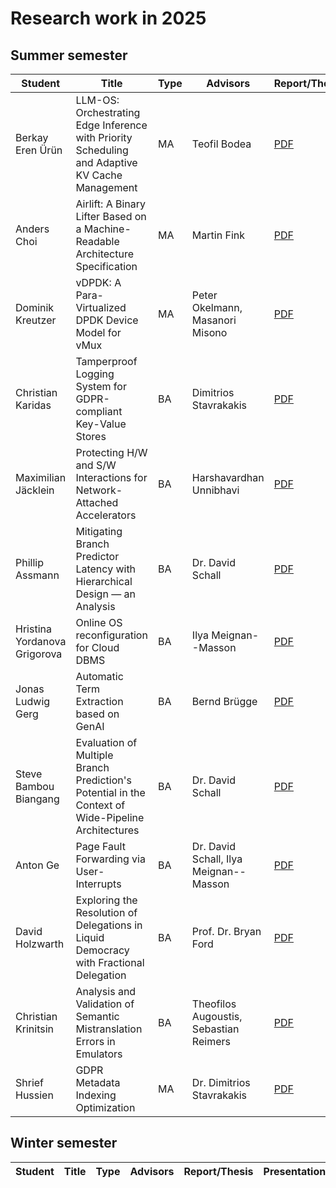 # Research work in 2025

## Summer semester

| Student                      | Title                                                                                          | Type | Advisors                                 | Report/Thesis                                                                                                                    | Presentation                                                                                                                      | Artifact
| ---------------------------- | ---------------------------------------------------------------------------------------------- | -- | ------------------------------- | -------------------------------------------------------------------------------------------------------------------------------- | --------------------------------------------------------------------------------------------------------------------------------- | --------------------------------------------------------------------------------------------------------------------------------- |
| Berkay Eren Ürün             | LLM-OS: Orchestrating Edge Inference with Priority Scheduling and Adaptive KV Cache Management | MA | Teofil Bodea                    | [PDF](summer/docs/msc_berkay_eren_ueruen_LLM_OS_orchestrating_edge_inference_with_priority_scheduling_and_adaptive_KV_Cache_management.pdf) | [PDF](summer/talks/msc_berkay_eren_ueruen_LLM_OS_orchestrating_edge_inference_with_priority_scheduling_and_adaptive_KV_Cache_management.pdf) | |
| Anders Choi                  | Airlift: A Binary Lifter Based on a Machine-Readable Architecture Specification                | MA | Martin Fink                     | [PDF](summer/docs/msc_choi.pdf)           | [PDF](summer/talks/msc_choi.pdf)           | |
| Dominik Kreutzer             | vDPDK: A Para-Virtualized DPDK Device Model for vMux                                           | MA | Peter Okelmann, Masanori Misono | [PDF](summer/docs/msc_kreutzer_vdpdk.pdf) | [PDF](summer/talks/msc_kreutzer_vdpdk.pdf) | |
| Christian Karidas            | Tamperproof Logging System for GDPR-compliant Key-Value Stores                                 | BA | Dimitrios Stavrakakis           | [PDF](summer/docs/bsc_karidas.pdf)        | [PDF](summer/talks/bsc_karidas.pdf)        | [Link](https://github.com/TUM-DSE/research-work-archive-artifacts/tree/main/archive/2025/summer/bsc_karidas) |
| Maximilian Jäcklein          | Protecting H/W and S/W Interactions for Network-Attached Accelerators                          | BA | Harshavardhan Unnibhavi         | [PDF](summer/docs/bsc_jaecklein.pdf)      | [PDF](summer/talks/bsc_jaecklein.pdf)      | |
| Phillip Assmann              | Mitigating Branch Predictor Latency with Hierarchical Design — an Analysis                     | BA | Dr. David Schall                | [PDF](summer/docs/bsc_assmann.pdf)        | [PDF](summer/talks/bsc_assmann.pdf)        | |
| Hristina Yordanova Grigorova | Online OS reconfiguration for Cloud DBMS                                                       | BA | Ilya Meignan--Masson            | [PDF](summer/docs/bsc_grigorova.pdf)      | [PDF](summer/talks/bsc_grigorova.pdf)      | [Link](https://github.com/TUM-DSE/research-work-archive-artifacts/tree/main/archive/2025/summer/bsc_grigorova) |
| Jonas Ludwig Gerg            | Automatic Term Extraction based on GenAI                                                       | BA | Bernd Brügge                    | [PDF](summer/docs/bsc_gerg.pdf)           | [PDF](summer/talks/bsc_gerg.pdf)    
| Steve Bambou Biangang        | Evaluation of Multiple Branch Prediction's Potential in the Context of Wide-Pipeline Architectures | BA | Dr. David Schall            | [PDF](summer/docs/bsc_bambou.pdf) | [PDF](summer/talks/bsc_bambou.pdf) | [Link](https://github.com/TUM-DSE/research-work-archive-artifacts/blob/main/archive/2025/summer/bsc_bambou) |
| Anton Ge                     | Page Fault Forwarding via User-Interrupts                                                      | BA   | Dr. David Schall, Ilya Meignan--Masson   | [PDF](summer/docs/bsc_ge.pdf)  | [PDF](summer/talks/bsc_ge.pdf)             | [Link](https://github.com/TUM-DSE/research-work-archive-artifacts/tree/main/archive/2025/summer/bsc_ge) |
| David Holzwarth              | Exploring the Resolution of Delegations in Liquid Democracy with Fractional Delegation         | BA | Prof. Dr. Bryan Ford            | [PDF](summer/docs/bsc_holzwarth.pdf)      | [PDF](summer/talks/bsc_holzwarth.pdf) | [Link](https://github.com/TUM-DSE/research-work-archive-artifacts/tree/main/archive/2025/summer/bsc_holzwarth) |
| Christian Krinitsin          | Analysis and Validation of Semantic Mistranslation Errors in Emulators                         | BA   | Theofilos Augoustis, Sebastian Reimers   | [PDF](summer/docs/bsc_krinitsin.pdf)  | [PDF](summer/talks/bsc_krinitsin.pdf)             | [Link](https://github.com/TUM-DSE/research-work-archive-artifacts/tree/main/archive/2025/summer/bsc_krinitsin) |
| Shrief Hussien          | GDPR Metadata Indexing Optimization                         | MA   | Dr. Dimitrios Stavrakakis   | [PDF](summer/docs/msc_hussien.pdf)  | [PDF](summer/talks/msc_hussien.pdf)             | [Link](https://github.com/TUM-DSE/research-work-archive-artifacts/tree/main/archive/2025/summer/msc_hussien) |


## Winter semester

| Student                          | Title                                                                                                 | Type | Advisors                                                 | Report/Thesis                                                                                                                                                          | Presentation                                                                                                                                                            | Artifact
| -------------------------------- | ----------------------------------------------------------------------------------------------------- | ---- | -------------------------------------------------------- | ---------------------------------------------------------------------------------------------------------------------------------------------------------------------- | ----------------------------------------------------------------------------------------------------------------------------------------------------------------------- | --------------------------------------------------------------------------------------------------------------------------------- |

